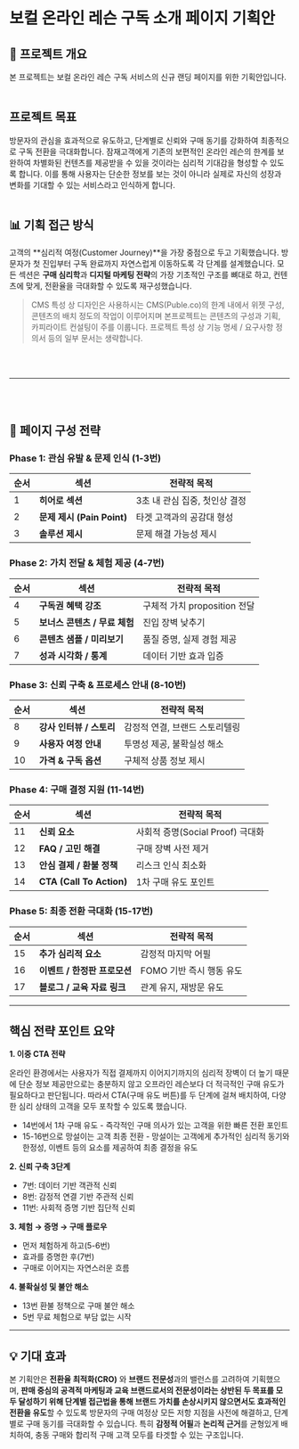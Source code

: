 # 보컬 온라인 레슨 구독 소개 페이지 기획안

## 📝 프로젝트 개요
본 프로젝트는 보컬 온라인 레슨 구독 서비스의 신규 랜딩 페이지를 위한 기획안입니다. 
<br>
<br>

## 프로젝트 목표
방문자의 관심을 효과적으로 유도하고, 단계별로 신뢰와 구매 동기를 강화하여 최종적으로 구독 전환을 극대화합니다. 잠재고객에게 기존의 보편적인 온라인 레슨의 한계를 보완하여 차별화된 컨텐츠를 제공받을 수 있을 것이라는 심리적 기대감을 형성할 수 있도록 합니다. 이를 통해 사용자는 단순한 정보를 보는 것이 아니라 실제로 자신의 성장과 변화를 기대할 수 있는 서비스라고 인식하게 합니다.
<br>
<br>

## 📊 기획 접근 방식
고객의 **심리적 여정(Customer Journey)**을 가장 중점으로 두고 기획했습니다. 방문자가 첫 진입부터 구독 완료까지 자연스럽게 이동하도록 각 단계를 설계했습니다. 모든 섹션은 **구매 심리학**과 **디지털 마케팅 전략**의 가장 기초적인 구조를 뼈대로 하고, 컨텐츠에 맞게, 전환율을 극대화할 수 있도록 재구성했습니다.

> CMS 특성 상 디자인은 사용하시는 CMS(Puble.co)의 한계 내에서 위젯 구성, 콘텐츠의 배치 정도의 작업이 이루어지며 본프로젝트는 콘텐츠의 구성과 기획, 카피라이트 컨설팅이 주를 이룹니다.
프로젝트 특성 상 기능 명세 / 요구사항 정의서 등의 일부 문서는 생략합니다.

<br>
<br>

---

<br>
<br>

## 🎯 페이지 구성 전략

### **Phase 1: 관심 유발 & 문제 인식 (1-3번)**

| 순서 | 섹션 | 전략적 목적 |
|------|------|------------|
| 1 | **히어로 섹션** | 3초 내 관심 집중, 첫인상 결정 |
| 2 | **문제 제시 (Pain Point)** | 타겟 고객과의 공감대 형성 |
| 3 | **솔루션 제시** | 문제 해결 가능성 제시 |

### **Phase 2: 가치 전달 & 체험 제공 (4-7번)**

| 순서 | 섹션 | 전략적 목적 |
|------|------|------------|
| 4 | **구독권 혜택 강조** | 구체적 가치 proposition 전달 |
| 5 | **보너스 콘텐츠 / 무료 체험** | 진입 장벽 낮추기 |
| 6 | **콘텐츠 샘플 / 미리보기** | 품질 증명, 실제 경험 제공 |
| 7 | **성과 시각화 / 통계** | 데이터 기반 효과 입증 |

### **Phase 3: 신뢰 구축 & 프로세스 안내 (8-10번)**

| 순서 | 섹션 | 전략적 목적 |
|------|------|------------|
| 8 | **강사 인터뷰 / 스토리** | 감정적 연결, 브랜드 스토리텔링 |
| 9 | **사용자 여정 안내** | 투명성 제공, 불확실성 해소 |
| 10 | **가격 & 구독 옵션** | 구체적 상품 정보 제시 |

### **Phase 4: 구매 결정 지원 (11-14번)**

| 순서 | 섹션 | 전략적 목적 |
|------|------|------------|
| 11 | **신뢰 요소** | 사회적 증명(Social Proof) 극대화 |
| 12 | **FAQ / 고민 해결** | 구매 장벽 사전 제거 |
| 13 | **안심 결제 / 환불 정책** | 리스크 인식 최소화 |
| 14 | **CTA (Call To Action)** | 1차 구매 유도 포인트 |

### **Phase 5: 최종 전환 극대화 (15-17번)**

| 순서 | 섹션 | 전략적 목적 |
|------|------|------------|
| 15 | **추가 심리적 요소** | 감정적 마지막 어필 |
| 16 | **이벤트 / 한정판 프로모션** | FOMO 기반 즉시 행동 유도 |
| 17 | **블로그 / 교육 자료 링크** | 관계 유지, 재방문 유도 |

---

## 핵심 전략 포인트 요약

**1. 이중 CTA 전략**

온라인 환경에서는 사용자가 직접 결제까지 이어지기까지의 심리적 장벽이 더 높기 때문에 단순 정보 제공만으로는 충분하지 않고 오프라인 레슨보다 더 적극적인 구매 유도가 필요하다고 판단됩니다. 따라서 CTA(구매 유도 버튼)를 두 단계에 걸쳐 배치하여, 다양한 심리 상태의 고객을 모두 포착할 수 있도록 했습니다.

- 14번에서 1차 구매 유도 - 즉각적인 구매 의사가 있는 고객을 위한 빠른 전환 포인트
- 15-16번으로 망설이는 고객 최종 전환 - 망설이는 고객에게 추가적인 심리적 동기와 한정성, 이벤트 등의 요소를 제공하여 최종 결정을 유도

**2. 신뢰 구축 3단계**
- 7번: 데이터 기반 객관적 신뢰
- 8번: 감정적 연결 기반 주관적 신뢰  
- 11번: 사회적 증명 기반 집단적 신뢰

**3. 체험 → 증명 → 구매 플로우**
- 먼저 체험하게 하고(5-6번)
- 효과를 증명한 후(7번)
- 구매로 이어지는 자연스러운 흐름

**4. 불확실성 및 불안 해소**
- 13번 환불 정책으로 구매 불안 해소
- 5번 무료 체험으로 부담 없는 시작

---

## 💡 기대 효과
본 기획안은 **전환율 최적화(CRO)** 와 **브랜드 전문성**과의 밸런스를 고려하여 기획했으며, 
**판매 중심의 공격적 마케팅과 교육 브랜드로서의 전문성이라는 상반된 두 목표를 모두 달성하기 위해 단계별 접근법을 통해 브랜드 가치를 손상시키지 않으면서도 효과적인 전환을 유도**할 수 있도록 
방문자의 구매 여정상 모든 저항 지점을 사전에 해결하고, 단계별로 구매 동기를 극대화할 수 있습니다.
특히 **감정적 어필**과 **논리적 근거**를 균형있게 배치하여, 충동 구매와 합리적 구매 고객 모두를 타겟할 수 있는 구조입니다.
